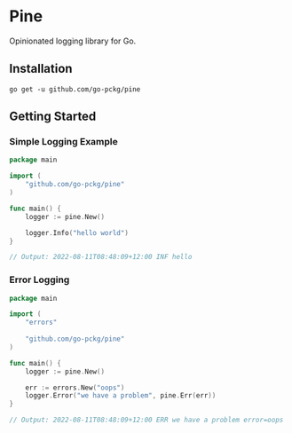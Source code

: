 # Pine

Opinionated logging library for Go.

## Installation

`go get -u github.com/go-pckg/pine`

## Getting Started

### Simple Logging Example

```go
package main

import (
    "github.com/go-pckg/pine"
)

func main() {
	logger := pine.New()

	logger.Info("hello world")
}

// Output: 2022-08-11T08:48:09+12:00 INF hello
```

### Error Logging

```go
package main

import (
	"errors"
	
    "github.com/go-pckg/pine"
)

func main() {
	logger := pine.New()

	err := errors.New("oops")
	logger.Error("we have a problem", pine.Err(err))
}

// Output: 2022-08-11T08:48:09+12:00 ERR we have a problem error=oops
```
